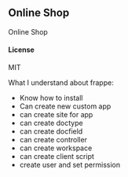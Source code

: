 ## Online Shop

Online Shop

#### License

MIT

What I understand about frappe:
- Know how to install
- Can create new custom app
- can create site for app
- can create doctype
- can create docfield
- can create controller
- can create workspace
- can create client script
- create user and set permission
